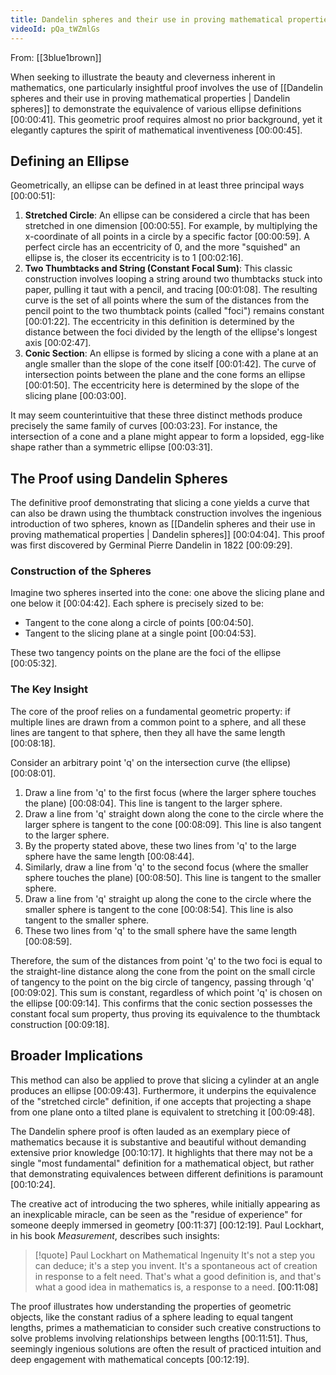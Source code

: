 ```yaml
---
title: Dandelin spheres and their use in proving mathematical properties
videoId: pQa_tWZmlGs
---
```


From: [[3blue1brown]] <br/> 

When seeking to illustrate the beauty and cleverness inherent in mathematics, one particularly insightful proof involves the use of [[Dandelin spheres and their use in proving mathematical properties | Dandelin spheres]] to demonstrate the equivalence of various ellipse definitions <a class="yt-timestamp" data-t="00:00:41">[00:00:41]</a>. This geometric proof requires almost no prior background, yet it elegantly captures the spirit of mathematical inventiveness <a class="yt-timestamp" data-t="00:00:45">[00:00:45]</a>.

## Defining an Ellipse

Geometrically, an ellipse can be defined in at least three principal ways <a class="yt-timestamp" data-t="00:00:51">[00:00:51]</a>:

1.  **Stretched Circle**: An ellipse can be considered a circle that has been stretched in one dimension <a class="yt-timestamp" data-t="00:00:55">[00:00:55]</a>. For example, by multiplying the x-coordinate of all points in a circle by a specific factor <a class="yt-timestamp" data-t="00:00:59">[00:00:59]</a>. A perfect circle has an eccentricity of 0, and the more "squished" an ellipse is, the closer its eccentricity is to 1 <a class="yt-timestamp" data-t="00:02:16">[00:02:16]</a>.
2.  **Two Thumbtacks and String (Constant Focal Sum)**: This classic construction involves looping a string around two thumbtacks stuck into paper, pulling it taut with a pencil, and tracing <a class="yt-timestamp" data-t="00:01:08">[00:01:08]</a>. The resulting curve is the set of all points where the sum of the distances from the pencil point to the two thumbtack points (called "foci") remains constant <a class="yt-timestamp" data-t="00:01:22">[00:01:22]</a>. The eccentricity in this definition is determined by the distance between the foci divided by the length of the ellipse's longest axis <a class="yt-timestamp" data-t="00:02:47">[00:02:47]</a>.
3.  **Conic Section**: An ellipse is formed by slicing a cone with a plane at an angle smaller than the slope of the cone itself <a class="yt-timestamp" data-t="00:01:42">[00:01:42]</a>. The curve of intersection points between the plane and the cone forms an ellipse <a class="yt-timestamp" data-t="00:01:50">[00:01:50]</a>. The eccentricity here is determined by the slope of the slicing plane <a class="yt-timestamp" data-t="00:03:00">[00:03:00]</a>.

It may seem counterintuitive that these three distinct methods produce precisely the same family of curves <a class="yt-timestamp" data-t="00:03:23">[00:03:23]</a>. For instance, the intersection of a cone and a plane might appear to form a lopsided, egg-like shape rather than a symmetric ellipse <a class="yt-timestamp" data-t="00:03:31">[00:03:31]</a>.

## The Proof using Dandelin Spheres

The definitive proof demonstrating that slicing a cone yields a curve that can also be drawn using the thumbtack construction involves the ingenious introduction of two spheres, known as [[Dandelin spheres and their use in proving mathematical properties | Dandelin spheres]] <a class="yt-timestamp" data-t="00:04:04">[00:04:04]</a>. This proof was first discovered by Germinal Pierre Dandelin in 1822 <a class="yt-timestamp" data-t="00:09:29">[00:09:29]</a>.

### Construction of the Spheres

Imagine two spheres inserted into the cone: one above the slicing plane and one below it <a class="yt-timestamp" data-t="00:04:42">[00:04:42]</a>. Each sphere is precisely sized to be:
*   Tangent to the cone along a circle of points <a class="yt-timestamp" data-t="00:04:50">[00:04:50]</a>.
*   Tangent to the slicing plane at a single point <a class="yt-timestamp" data-t="00:04:53">[00:04:53]</a>.

These two tangency points on the plane are the foci of the ellipse <a class="yt-timestamp" data-t="00:05:32">[00:05:32]</a>.

### The Key Insight

The core of the proof relies on a fundamental geometric property: if multiple lines are drawn from a common point to a sphere, and all these lines are tangent to that sphere, then they all have the same length <a class="yt-timestamp" data-t="00:08:18">[00:08:18]</a>.

Consider an arbitrary point 'q' on the intersection curve (the ellipse) <a class="yt-timestamp" data-t="00:08:01">[00:08:01]</a>.
1.  Draw a line from 'q' to the first focus (where the larger sphere touches the plane) <a class="yt-timestamp" data-t="00:08:04">[00:08:04]</a>. This line is tangent to the larger sphere.
2.  Draw a line from 'q' straight down along the cone to the circle where the larger sphere is tangent to the cone <a class="yt-timestamp" data-t="00:08:09">[00:08:09]</a>. This line is also tangent to the larger sphere.
3.  By the property stated above, these two lines from 'q' to the large sphere have the same length <a class="yt-timestamp" data-t="00:08:44">[00:08:44]</a>.
4.  Similarly, draw a line from 'q' to the second focus (where the smaller sphere touches the plane) <a class="yt-timestamp" data-t="00:08:50">[00:08:50]</a>. This line is tangent to the smaller sphere.
5.  Draw a line from 'q' straight up along the cone to the circle where the smaller sphere is tangent to the cone <a class="yt-timestamp" data-t="00:08:54">[00:08:54]</a>. This line is also tangent to the smaller sphere.
6.  These two lines from 'q' to the small sphere have the same length <a class="yt-timestamp" data-t="00:08:59">[00:08:59]</a>.

Therefore, the sum of the distances from point 'q' to the two foci is equal to the straight-line distance along the cone from the point on the small circle of tangency to the point on the big circle of tangency, passing through 'q' <a class="yt-timestamp" data-t="00:09:02">[00:09:02]</a>. This sum is constant, regardless of which point 'q' is chosen on the ellipse <a class="yt-timestamp" data-t="00:09:14">[00:09:14]</a>. This confirms that the conic section possesses the constant focal sum property, thus proving its equivalence to the thumbtack construction <a class="yt-timestamp" data-t="00:09:18">[00:09:18]</a>.

## Broader Implications

This method can also be applied to prove that slicing a cylinder at an angle produces an ellipse <a class="yt-timestamp" data-t="00:09:43">[00:09:43]</a>. Furthermore, it underpins the equivalence of the "stretched circle" definition, if one accepts that projecting a shape from one plane onto a tilted plane is equivalent to stretching it <a class="yt-timestamp" data-t="00:09:48">[00:09:48]</a>.

The Dandelin sphere proof is often lauded as an exemplary piece of mathematics because it is substantive and beautiful without demanding extensive prior knowledge <a class="yt-timestamp" data-t="00:10:17">[00:10:17]</a>. It highlights that there may not be a single "most fundamental" definition for a mathematical object, but rather that demonstrating equivalences between different definitions is paramount <a class="yt-timestamp" data-t="00:10:24">[00:10:24]</a>.

The creative act of introducing the two spheres, while initially appearing as an inexplicable miracle, can be seen as the "residue of experience" for someone deeply immersed in geometry <a class="yt-timestamp" data-t="00:11:37">[00:11:37]</a> <a class="yt-timestamp" data-t="00:12:19">[00:12:19]</a>. Paul Lockhart, in his book *Measurement*, describes such insights:
> [!quote] Paul Lockhart on Mathematical Ingenuity
> It's not a step you can deduce; it's a step you invent. It's a spontaneous act of creation in response to a felt need. That's what a good definition is, and that's what a good idea in mathematics is, a response to a need. <a class="yt-timestamp" data-t="00:11:08">[00:11:08]</a>

The proof illustrates how understanding the properties of geometric objects, like the constant radius of a sphere leading to equal tangent lengths, primes a mathematician to consider such creative constructions to solve problems involving relationships between lengths <a class="yt-timestamp" data-t="00:11:51">[00:11:51]</a>. Thus, seemingly ingenious solutions are often the result of practiced intuition and deep engagement with mathematical concepts <a class="yt-timestamp" data-t="00:12:19">[00:12:19]</a>.